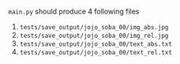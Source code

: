 `main.py` should produce 4 following files
1.  `tests/save_output/jojo_soba_00/img_abs.jpg`
2.  `tests/save_output/jojo_soba_00/img_rel.jpg`
3.  `tests/save_output/jojo_soba_00/text_abs.txt`
4.  `tests/save_output/jojo_soba_00/text_rel.txt`
